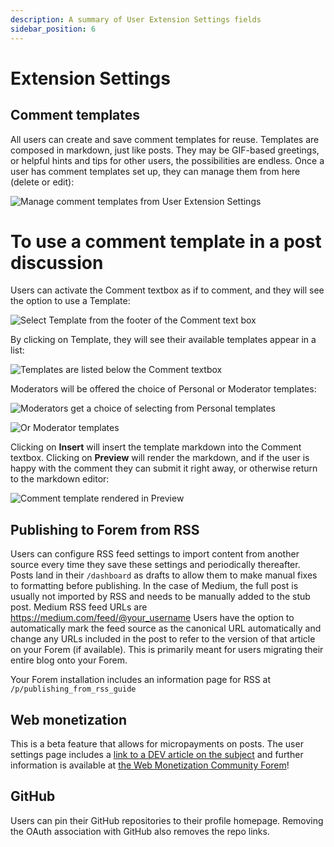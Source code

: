 ```yaml
---
description: A summary of User Extension Settings fields
sidebar_position: 6
---
```


# Extension Settings

## Comment templates

All users can create and save comment templates for reuse. Templates are composed in markdown, just like posts. They may be GIF-based greetings, or helpful hints and tips for other users, the possibilities are endless. Once a user has comment templates set up, they can manage them from here (delete or edit):

![Manage comment templates from User Extension Settings](https://raw.githubusercontent.com/forem/admin-docs/main/static/img/commentTemplateDelete.png)

# To use a comment template in a post discussion

Users can activate the Comment textbox as if to comment, and they will see the option to use a Template:

![Select Template from the footer of the Comment text box](https://raw.githubusercontent.com/forem/admin-docs/main/static/img/commentTemplateSelect.png)

By clicking on Template, they will see their available templates appear in a list:

![Templates are listed below the Comment textbox](https://raw.githubusercontent.com/forem/admin-docs/main/static/img/commentTemplateMenu.png)

Moderators will be offered the choice of Personal or Moderator templates:

![Moderators get a choice of selecting from Personal templates](https://raw.githubusercontent.com/forem/admin-docs/main/static/img/commentTemplatePersonal.png)

![Or Moderator templates](https://raw.githubusercontent.com/forem/admin-docs/main/static/img/commentTemplateModerator.png)

Clicking on **Insert** will insert the template markdown into the Comment textbox. Clicking on **Preview** will render the markdown, and if the user is happy with the comment they can submit it right away, or otherwise return to the markdown editor:

![Comment template rendered in Preview](https://raw.githubusercontent.com/forem/admin-docs/main/static/img/commentTemplatePreview.png)

## Publishing to Forem from RSS

Users can configure RSS feed settings to import content from another source every time they save these settings and periodically thereafter. Posts land in their `/dashboard` as drafts to allow them to make manual fixes to formatting before publishing. In the case of Medium, the full post is usually not imported by RSS and needs to be manually added to the stub post. Medium RSS feed URLs are https://medium.com/feed/@your_username
Users have the option to automatically mark the feed source as the canonical URL automatically and change any URLs included in the post to refer to the version of that article on your Forem (if available). This is primarily meant for users migrating their entire blog onto your Forem.

Your Forem installation includes an information page for RSS at `/p/publishing_from_rss_guide`

## Web monetization

This is a beta feature that allows for micropayments on posts. The user settings page includes a [link to a DEV article on the subject](https://dev.to/hacksultan/web-monetization-like-i-m-5-1418) and further information is available at [the Web Monetization Community Forem](https://community.webmonetization.org/)!

## GitHub

Users can pin their GitHub repositories to their profile homepage. Removing the OAuth association with GitHub also removes the repo links.
